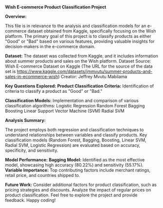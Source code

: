 **Wish E-commerce Product Classification Project**

**Overview:**

This file is in relevance to the analysis and classification models for an e-commerce dataset obtained from Kaggle, specifically focusing on the Wish platform. The primary goal of this project is to classify products as either "Good" or "Bad" based on various features, providing valuable insights for decision-makers in the e-commerce domain.

**Dataset:** The dataset was collected from Kaggle, and it includes information about summer products and sales on the Wish platform. Dataset Source: Wish E-commerce Dataset on Kaggle (The URL for the source of the data set is https://www.kaggle.com/datasets/jmmvutu/summer-products-and-sales-in-ecommerce-wish) Creator: Jeffrey Mvutu Mabilama

**Key Questions Explored:** 
**Product Classification Criteria:** 
   Identification of criteria to classify a product as "Good" or "Bad."

**Classification Models:** 
   Implementation and comparison of various classification algorithms: Logistic Regression Random Forest Bagging Boosting Linear Support Vector Machine (SVM) Radial SVM

**Analysis Summary:**

The project employs both regression and classification techniques to understand relationships between variables and classify products. Key classification models (Random Forest, Bagging, Boosting, Linear SVM, Radial SVM, Logistic Regression) are evaluated based on accuracy, specificity, and sensitivity.

**Model Performance:** 
   **Bagging Model:** Identified as the most effective model, showcasing high accuracy (80.22%) and sensitivity (55.17%). 
   **Variable Importance:** Top contributing factors include merchant ratings, retail price, and countries shipped to.

**Future Work:** Consider additional factors for product classification, such as pricing strategies and discounts. Analyze the impact of regular prices on product classification. Feel free to explore the project and provide feedback. Happy coding!
